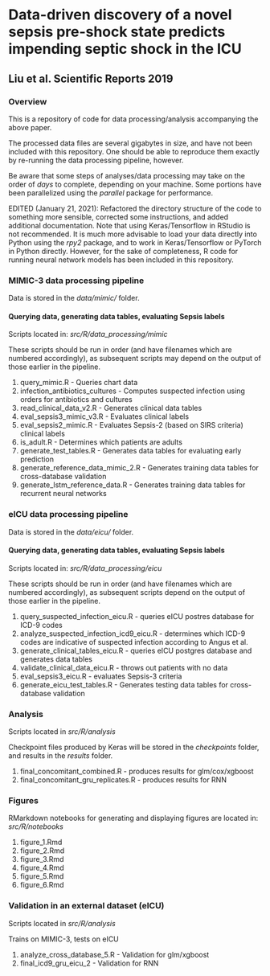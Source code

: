 # Data-driven discovery of a novel sepsis pre-shock state predicts impending septic shock in the ICU
## Liu et al. Scientific Reports 2019

### Overview
This is a repository of code for data processing/analysis accompanying the above paper.

The processed data files are several gigabytes in size, and have not been included with this repository.
One should be able to reproduce them exactly by re-running the data processing pipeline, however.

Be aware that some steps of analyses/data processing may take on the order of *days* to complete, depending on your machine.
Some portions have been parallelized using the *parallel* package for performance.

EDITED (January 21, 2021): Refactored the directory structure of the code to something more sensible, corrected some instructions, and added additional documentation. Note that using Keras/Tensorflow in RStudio is not recommended. It is much more advisable to load your data directly into Python using the *rpy2* package, and to work in Keras/Tensorflow or PyTorch in Python directly. However, for the sake of completeness, R code for running neural network models has been included in this repository. 

### MIMIC-3 data processing pipeline

Data is stored in the *data/mimic/* folder.

#### Querying data, generating data tables, evaluating Sepsis labels

Scripts located in: *src/R/data_processing/mimic*

These scripts should be run in order (and have filenames which are numbered accordingly), as subsequent scripts may depend on the output of those earlier in the pipeline.

1. query_mimic.R - Queries chart data
2. infection_antibiotics_cultures - Computes suspected infection using orders for antibiotics and cultures
3. read_clinical_data_v2.R - Generates clinical data tables
4. eval_sepsis3_mimic_v3.R - Evaluates clinical labels
5. eval_sepsis2_mimic.R - Evaluates Sepsis-2 (based on SIRS criteria) clinical labels
6. is_adult.R - Determines which patients are adults
7. generate_test_tables.R - Generates data tables for evaluating early prediction
8. generate_reference_data_mimic_2.R - Generates training data tables for cross-database validation
9. generate_lstm_reference_data.R - Generates training data tables for recurrent neural networks

### eICU data processing pipeline

Data is stored in the *data/eicu/* folder.

####  Querying data, generating data tables, evaluating Sepsis labels

Scripts located in: *src/R/data_processing/eicu*

These scripts should be run in order (and have filenames which are numbered accordingly), as subsequent scripts depend on the output of those earlier in the pipeline.

1. query_suspected_infection_eicu.R - queries eICU postres database for ICD-9 codes
2. analyze_suspected_infection_icd9_eicu.R - determines which ICD-9 codes are indicative of suspected infection according to Angus et al.
3. generate_clinical_tables_eicu.R - queries eICU postgres database and generates data tables
4. validate_clinical_data_eicu.R - throws out patients with no data
5. eval_sepsis3_eicu.R - evaluates Sepsis-3 criteria
7. generate_eicu_test_tables.R - Generates testing data tables for cross-database validation

### Analysis

Scripts located in *src/R/analysis*

Checkpoint files produced by Keras will be stored in the *checkpoints* folder, and results in the *results* folder.

1. final_concomitant_combined.R - produces results for glm/cox/xgboost
2. final_concomitant_gru_replicates.R - produces results for RNN

### Figures

RMarkdown notebooks for generating and displaying figures are located in: *src/R/notebooks*

1. figure_1.Rmd
2. figure_2.Rmd
3. figure_3.Rmd
4. figure_4.Rmd
5. figure_5.Rmd
6. figure_6.Rmd

### Validation in an external dataset (eICU)

Scripts located in *src/R/analysis*

Trains on MIMIC-3, tests on eICU
1. analyze_cross_database_5.R - Validation for glm/xgboost
2. final_icd9_gru_eicu_2 - Validation for RNN